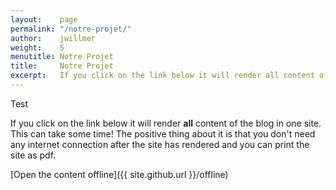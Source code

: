 ```yaml
---
layout:    page
permalink: "/notre-projet/"
author:    jwillmer
weight:    5
menutitle: Notre Projet
title:     Notre Projet
excerpt:   If you click on the link below it will render all content of the blog in one site. This can take some time!
---
```


Test

If you click on the link below it will render **all** content of the blog in one site. This can take some time! The positive thing about it is that you don't need any internet connection after the site has rendered and you can print the site as pdf.

[Open the content offline]({{ site.github.url }}/offline)